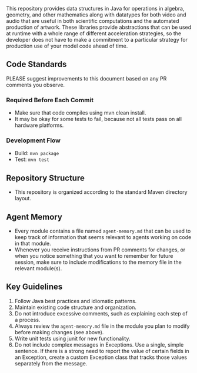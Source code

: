 This repository provides data structures in Java for operations in algebra, geometry, and
other mathematics along with datatypes for both video and audio that are useful in both
scientific computations and the automated production of artwork. These libraries provide
abstractions that can be used at runtime with a whole range of different acceleration
strategies, so the developer does not have to make a commitment to a particular strategy
for production use of your model code ahead of time.

## Code Standards

PLEASE suggest improvements to this document based on any PR comments you observe.

### Required Before Each Commit
- Make sure that code compiles using mvn clean install.
- It may be okay for some tests to fail, because not all tests pass on all hardware platforms.

### Development Flow
- Build: `mvn package`
- Test: `mvn test`

## Repository Structure
- This repository is organized according to the standard Maven directory layout.

## Agent Memory
- Every module contains a file named `agent-memory.md` that can be used to keep track of
  information that seems relevant to agents working on code in that module.
- Whenever you receive instructions from PR comments for changes, or when you notice something
  that you want to remember for future session, make sure to include modifications to the memory
  file in the relevant module(s).

## Key Guidelines
1. Follow Java best practices and idiomatic patterns.
2. Maintain existing code structure and organization.
3. Do not introduce excessive comments, such as explaining each step of a process.
4. Always review the `agent-memory.md` file in the module you plan to modify before making changes (see above).
5. Write unit tests using junit for new functionality.
6. Do not include complex messages in Exceptions. Use a single, simple sentence.
   If there is a strong need to report the value of certain fields in an Exception, create a
   custom Exception class that tracks those values separately from the message.